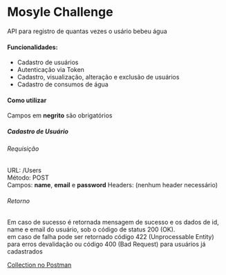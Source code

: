 # Mosyle Challenge

API para registro de quantas vezes o usário bebeu água

#### Funcionalidades:
    
* Cadastro de usuários
* Autenticação via Token
* Cadastro, visualização, alteração e exclusão de usuários
* Cadastro de consumos de água


#### Como utilizar
Campos em **negrito** são obrigatórios

##### Cadastro de Usuário

###### Requisição
URL: /Users  
Método: POST  
Campos: **name**, **email** e **password**
Headers: (nenhum header necessário)

###### Retorno
Em caso de sucesso é retornada mensagem de sucesso e os dados de id, name e email do usuário, sob o código de status 200 (OK).  
em caso de falha pode ser retornado código 422 (Unprocessable Entity) para erros devalidação ou código 400 (Bad Request) para usuários já cadastrados 

[Collection no Postman](https://www.postman.com)
